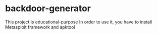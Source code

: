 # backdoor-generator

This project is educational-purpose
In order to use it, you have to install Metasploit framework and apktool

